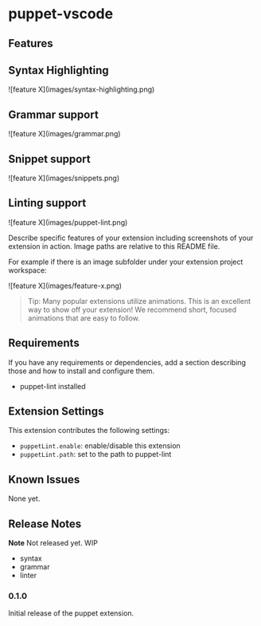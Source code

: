 # puppet-vscode

## Features

## Syntax Highlighting

\!\[feature X\]\(images/syntax-highlighting.png\)

## Grammar support

\!\[feature X\]\(images/grammar.png\)

## Snippet support

\!\[feature X\]\(images/snippets.png\)

## Linting support

\!\[feature X\]\(images/puppet-lint.png\)

Describe specific features of your extension including screenshots of your extension in action. Image paths are relative to this README file.

For example if there is an image subfolder under your extension project workspace:

\!\[feature X\]\(images/feature-x.png\)

> Tip: Many popular extensions utilize animations. This is an excellent way to show off your extension! We recommend short, focused animations that are easy to follow.

## Requirements

If you have any requirements or dependencies, add a section describing those and how to install and configure them.

- puppet-lint installed

## Extension Settings

This extension contributes the following settings:

* `puppetLint.enable`: enable/disable this extension
* `puppetLint.path`: set to the path to puppet-lint

## Known Issues

None yet.

## Release Notes

**Note** Not released yet. WIP

- syntax
- grammar
- linter

### 0.1.0

Initial release of the puppet extension.